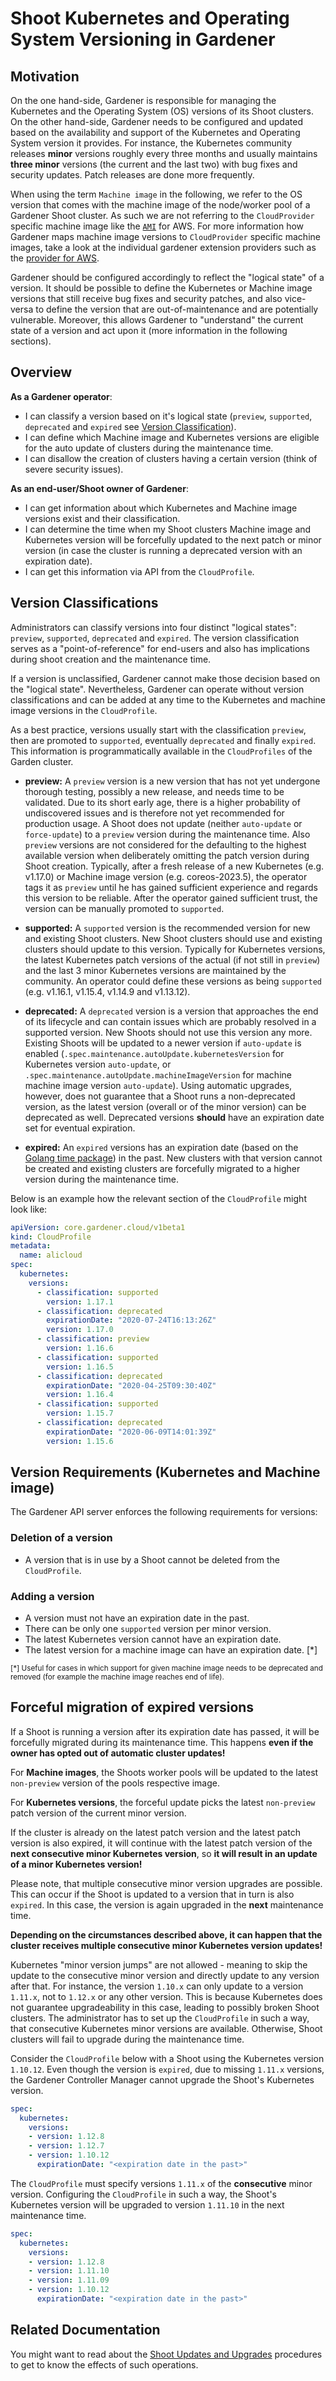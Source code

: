 # Shoot Kubernetes and Operating System Versioning in Gardener

## Motivation

On the one hand-side, Gardener is responsible for managing the Kubernetes and the Operating System (OS) versions of its Shoot clusters.
On the other hand-side, Gardener needs to be configured and updated based on the availability and support of the Kubernetes and Operating System version it provides.
For instance, the Kubernetes community releases **minor** versions roughly every three months and usually maintains **three minor** versions (the current and the last two) with bug fixes and security updates.
Patch releases are done more frequently.

When using the term `Machine image` in the following, we refer to the OS version that comes with the machine image of the node/worker pool of a Gardener Shoot cluster.
As such we are not referring to the `CloudProvider` specific machine image like the [`AMI`](https://docs.aws.amazon.com/AWSEC2/latest/UserGuide/AMIs.html) for AWS.
For more information how Gardener maps machine image versions to `CloudProvider` specific machine images, take a look at the individual gardener extension providers
such as the [provider for AWS](https://github.com/gardener/gardener-extension-provider-aws/blob/master/docs/usage-as-operator.md).

Gardener should be configured accordingly to reflect the "logical state" of a version.
It should be possible to define the Kubernetes or Machine image versions that still receive bug fixes and security patches, and also vice-versa to define the version that are out-of-maintenance and are potentially vulnerable.
Moreover, this allows Gardener to "understand" the current state of a version and act upon it (more information in the following sections).

## Overview

**As a Gardener operator**:

- I can classify a version based on it's logical state (`preview`, `supported`, `deprecated` and `expired` see [Version Classification](#version-classifications)).
- I can define which Machine image and Kubernetes versions are eligible for the auto update of clusters during the maintenance time.
- I can disallow the creation of clusters having a certain version (think of severe security issues).

**As an end-user/Shoot owner of Gardener**:

- I can get information about which Kubernetes and Machine image versions exist and their classification.
- I can determine the time when my Shoot clusters Machine image and Kubernetes version will be forcefully updated to the next patch or minor version (in case the cluster is running a deprecated version with an expiration date).
- I can get this information via API from the `CloudProfile`.

## Version Classifications

Administrators can classify versions into four distinct "logical states": `preview`, `supported`, `deprecated` and `expired`.
The version classification serves as a "point-of-reference" for end-users and also has implications during shoot creation and the maintenance time.

If a version is unclassified, Gardener cannot make those decision based on the "logical state".
Nevertheless, Gardener can operate without version classifications and can be added at any time to the Kubernetes and machine image versions in the `CloudProfile`.

As a best practice, versions usually start with the classification `preview`, then are promoted to `supported`, eventually `deprecated` and finally `expired`.
This information is programmatically available in the `CloudProfiles` of the Garden cluster.

- **preview:** A `preview` version is a new version that has not yet undergone thorough testing, possibly a new release, and needs time to be validated.
Due to its short early age, there is a higher probability of undiscovered issues and is therefore not yet recommended for production usage.
A Shoot does not update (neither `auto-update` or `force-update`) to  a `preview` version during the maintenance time.
Also `preview` versions are not considered for the defaulting to the highest available version when deliberately omitting the patch version during Shoot creation.
Typically, after a fresh release of a new Kubernetes (e.g. v1.17.0) or Machine image version (e.g. coreos-2023.5), the operator tags it as `preview` until he has gained sufficient experience and regards this version to be reliable.
After the operator gained sufficient trust, the version can be manually promoted to `supported`.

- **supported:** A `supported` version is the recommended version for new and existing Shoot clusters. New Shoot clusters should use and existing clusters should update to this version.
Typically for Kubernetes versions, the latest Kubernetes patch versions of the actual (if not still in `preview`) and the last 3 minor Kubernetes versions are maintained by the community. An operator could define these versions as being `supported` (e.g. v1.16.1, v1.15.4, v1.14.9 and v1.13.12).

- **deprecated:** A `deprecated` version is a version that approaches the end of its lifecycle and can contain issues which are probably resolved in a supported version.
New Shoots should not use this version any more.
Existing Shoots will be updated to a newer version if `auto-update` is enabled (`.spec.maintenance.autoUpdate.kubernetesVersion` for Kubernetes version `auto-update`, or `.spec.maintenance.autoUpdate.machineImageVersion` for machine machine image version `auto-update`).
Using automatic upgrades, however, does not guarantee that a Shoot runs a non-deprecated version, as the latest version (overall or of the minor version) can be deprecated as well.
Deprecated versions **should** have an expiration date set for eventual expiration.

- **expired:** An `expired` versions has an expiration date (based on the [Golang time package](https://golang.org/src/time/time.go)) in the past.
 New clusters with that version cannot be created and existing clusters are forcefully migrated to a higher version during the maintenance time.

Below is an example how the relevant section of the `CloudProfile` might look like:

``` yaml
apiVersion: core.gardener.cloud/v1beta1
kind: CloudProfile
metadata:
  name: alicloud
spec:
  kubernetes:
    versions:
      - classification: supported
        version: 1.17.1
      - classification: deprecated
        expirationDate: "2020-07-24T16:13:26Z"
        version: 1.17.0
      - classification: preview
        version: 1.16.6
      - classification: supported
        version: 1.16.5
      - classification: deprecated
        expirationDate: "2020-04-25T09:30:40Z"
        version: 1.16.4
      - classification: supported
        version: 1.15.7
      - classification: deprecated
        expirationDate: "2020-06-09T14:01:39Z"
        version: 1.15.6
```

## Version Requirements (Kubernetes and Machine image)

The Gardener API server enforces the following requirements for versions:

### Deletion of a version

- A version that is in use by a Shoot cannot be deleted from the `CloudProfile`.

### Adding a version

- A version must not have an expiration date in the past.
- There can be only one `supported` version per minor version.
- The latest Kubernetes version cannot have an expiration date.
- The latest version for a machine image can have an expiration date. [*]

<sub>[*] Useful for cases in which support for given machine image needs to be deprecated and removed (for example the machine image reaches end of life).</sub>

## Forceful migration of expired versions

If a Shoot is running a version after its expiration date has passed, it will be forcefully migrated during its maintenance time.
This happens **even if the owner has opted out of automatic cluster updates!**

For **Machine images**, the Shoots worker pools will be updated to the latest `non-preview` version of the pools respective image.

For **Kubernetes versions**, the forceful update picks the latest `non-preview` patch version of the current minor version.

If the cluster is already on the latest patch version and the latest patch version is also expired,
it will continue with the latest patch version of the **next consecutive minor Kubernetes version**, so **it will result in an
update of a minor Kubernetes version!**

Please note, that multiple consecutive minor version upgrades are possible.
This can occur if the Shoot is updated to a version that in turn is also `expired`.
In this case, the version is again upgraded in the **next** maintenance time.

**Depending on the circumstances described above, it can happen that the cluster receives multiple consecutive minor Kubernetes version updates!**

Kubernetes "minor version jumps" are not allowed - meaning to skip the update to the consecutive minor version and directly update to any version after that.
For instance, the version `1.10.x` can only update to a version `1.11.x`, not to `1.12.x` or any other version.
This is because Kubernetes does not guarantee upgradeability in this case, leading to possibly broken Shoot clusters.
The administrator has to set up the `CloudProfile` in such a way, that consecutive Kubernetes minor versions are available.
Otherwise, Shoot clusters will fail to upgrade during the maintenance time.

Consider the `CloudProfile` below with a Shoot using the Kubernetes version `1.10.12`.
Even though the version is `expired`, due to missing `1.11.x` versions, the Gardener Controller Manager cannot upgrade the Shoot's Kubernetes version.

```yaml
spec:
  kubernetes:
    versions:
    - version: 1.12.8
    - version: 1.12.7
    - version: 1.10.12
      expirationDate: "<expiration date in the past>"
```

The `CloudProfile` must specify versions `1.11.x` of the **consecutive** minor version.
Configuring the `CloudProfile` in such a way, the Shoot's Kubernetes version will be upgraded to version `1.11.10` in the next maintenance time.

```yaml
spec:
  kubernetes:
    versions:
    - version: 1.12.8
    - version: 1.11.10
    - version: 1.11.09
    - version: 1.10.12
      expirationDate: "<expiration date in the past>"
```

## Related Documentation

You might want to read about the [Shoot Updates and Upgrades](shoot_updates.md) procedures to get to know the effects of such operations.
